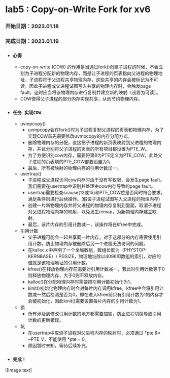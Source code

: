 # lab5 : Copy-on-Write Fork for xv6
### 开始日期：2023.01.18
### 完成日期：2023.01.19
- ### `心得`
  - copy-on-write (COW) 的作用是当通过fork()创建子进程的时候，不会立刻为子进程分配新的物理内存，而是让子进程的页表指向父进程的物理地址，子进程将于父进程共享物理内存，这些共享的内存会被标记为不可读。因此子进程或父进程试图写入共享的物理内存时，会触发page fault，这时应当将该物理内存进行复制并建立新的映射（设置为可读）。
  - COW使得父子进程的部分内存实现共享，从而节约物理内存。
- ### `任务 实现COW`
  - uvmpcopy()
    - uvmpcopy会在fork()时为子进程复制父进程的页表和物理内存，为了实现COW首先需要修改uvmpcopy的内存分配方式。
    - 删除物理内存的分配，直接把子进程的新页表映射到父进程的物理内存，并且分别将父子进程的页表的所有项目都设置为PTE_W。
    - 为了方便识别cow内存，需要将第8为PTE定义为PTE_COW，此处父子进程的页表项的PTE_COW都要设置为1。
    - 最后，所有被映射的物理内存的引用计数加一。
  - usertrap()
    - 子进程或父进程访问cow内存时由于没有写权限，会发生page fault。我们需要在usertrap中识别并处理由cow内存导致的page fault。
    - usertrap需要检查scause(13或15)和PTE_COW位是否同时符合要求，满足条件则进行后续操作。(假设子进程试图写入父进程的物理内存)
    - 创建一片新物理内存并将父进程的物理内存复制到里面，取消子进程对父进程物理内存的映射，以免发生remap，为新物理内存建立映射。
    - 最后，该片内存的引用计数减一，该操作将在kfree中完成。
  - 引用计数
    - 父子进程可能会一起共享同一片内存，对于这部分的内存需要使用引用计数，防止物理内存被删除后另一个进程无法访问的问题。
    - 在kalloc.c中声明了一个全局数组，数组长度为（PHYSTOP-KERNBASE）/ PGSIZE，物理地址除以4096即数组的索引，对应的值就是该物理地址的引用计数。
    - kfree()在释放物理内存前需要对引用计数减一，若此时引用计数等于0则释放物理内存，大于0则不释放内存。
    - kalloc()在分配物理内存时需要把引用计数初始化为1。
    - kinit()初始化物理内存时会对每片内存调用kfree，kfree中会将引用计数减一然后检测是否为0，即在进入kfree前只有引用计数为1的内存才会被初始化，因此kinit()需要设置每片内存的引用计数为1。
  - 锁
    - 所有涉及到修改引用计数的地方都需要加锁，防止进程切换导致引用计数的更新错误。
  - 坑
    - 在usertrap中取消子进程对父进程内存的映射时，必须通过 *pte &= ~PTE_V，不能使用 *pte = 0。
    - 原因暂时未知，等待后续补充。
- ### `完成！`
![Image text]
